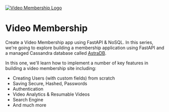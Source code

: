 [![Video Membership Logo](https://static.codingforentrepreneurs.com/media/projects/video-membership/images/share/Video_Membership_Share.jpg)](https://www.codingforentrepreneurs.com/projects/video-membership)

# Video Membership

Create a Video Membership app using FastAPI & NoSQL. In this series, we're going to explore building a membership application using FastAPI and a managed Cassandra database called [AstraDB](https://dtsx.io/3lAUmnG).

In this one, we'll learn how to implement a number of key features in building a video membership site including:

- Creating Users (with custom fields) from scratch
- Saving Secure, Hashed, Passwords
- Authentication
- Video Analytics & Resumable Videos
- Search Engine
- And much more

